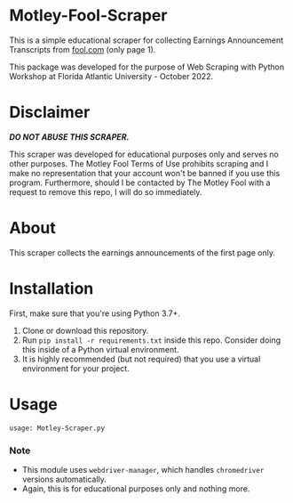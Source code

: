 # Motley-Fool-Scraper
This is a simple educational scraper for collecting Earnings Announcement Transcripts 
from [fool.com](https://www.fool.com/earnings-call-transcripts/) (only page 1).

This package was developed for the purpose of Web Scraping with Python Workshop at Florida Atlantic University - October 2022.

# Disclaimer
**_DO NOT ABUSE THIS SCRAPER._**

This scraper was developed for educational purposes only and serves no other purposes.
The Motley Fool Terms of Use prohibits scraping and I make no representation that your account won't be banned if you 
use this program. Furthermore, should I be contacted by The Motley Fool with a request to remove this repo, 
I will do so immediately.

# About
This scraper collects the earnings announcements of the first page only.


# Installation
First, make sure that you're using Python 3.7+.

1. Clone or download this repository.
1. Run `pip install -r requirements.txt` inside this repo. Consider doing this inside of a Python virtual environment.
1. It is highly recommended (but not required) that you use a virtual environment for your project.

# Usage
```
usage: Motley-Scraper.py 
```


### Note
* This module uses `webdriver-manager`, which handles `chromedriver` versions automatically.
* Again, this is for educational purposes only and nothing more.
